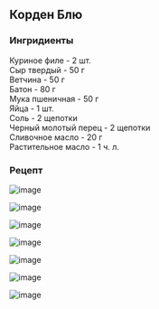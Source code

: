 ## Корден Блю
### Ингридиенты
Куриное филе - 2 шт.
<br>
Сыр твердый - 50 г
<br>
Ветчина - 50 г
<br>
Батон - 80 г
<br>
Мука пшеничная - 50 г
<br>
Яйца - 1 шт.
<br>
Соль - 2 щепотки
<br>
Черный молотый перец - 2 щепотки
<br>
Сливочное масло - 20 г
<br>
Растительное масло - 1 ч. л.

### Рецепт
![image](https://github.com/private92repo/kitchen/assets/87380272/a44061aa-08e1-4031-a6fc-1c8995dbcaab)

![image](https://github.com/private92repo/kitchen/assets/87380272/2e3c6392-fca1-4907-9daa-c51197a32d54)

![image](https://github.com/private92repo/kitchen/assets/87380272/d751633f-ac9c-4866-8d28-a0c8a1b5ea10)

![image](https://github.com/private92repo/kitchen/assets/87380272/20f43368-65d5-405e-b795-bca301ee022a)

![image](https://github.com/private92repo/kitchen/assets/87380272/a6f9c542-9e1e-4816-82ea-23483996c2c0)

![image](https://github.com/private92repo/kitchen/assets/87380272/e3173adf-7cde-4d50-980e-9dd5ee9d43ef)

![image](https://github.com/private92repo/kitchen/assets/87380272/9b96e57d-f626-4f06-a762-b81626b97f8c)
